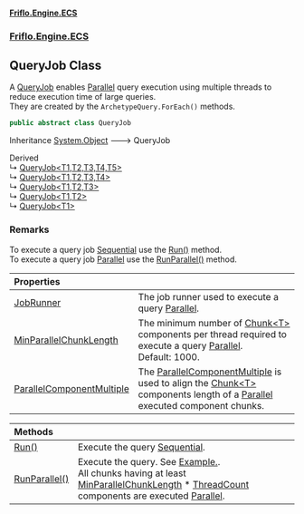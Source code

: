 #### [Friflo.Engine.ECS](index.md 'index')
### [Friflo.Engine.ECS](Friflo.Engine.ECS.md 'Friflo.Engine.ECS')

## QueryJob Class

A [QueryJob](QueryJob.md 'Friflo.Engine.ECS.QueryJob') enables [Parallel](JobExecution.md#Friflo.Engine.ECS.JobExecution.Parallel 'Friflo.Engine.ECS.JobExecution.Parallel') query execution using multiple threads
to reduce execution time of large queries.<br/>
They are created by the `ArchetypeQuery.ForEach()` methods.

```csharp
public abstract class QueryJob
```

Inheritance [System.Object](https://docs.microsoft.com/en-us/dotnet/api/System.Object 'System.Object') &#129106; QueryJob

Derived  
&#8627; [QueryJob&lt;T1,T2,T3,T4,T5&gt;](QueryJob_T1,T2,T3,T4,T5_.md 'Friflo.Engine.ECS.QueryJob<T1,T2,T3,T4,T5>')  
&#8627; [QueryJob&lt;T1,T2,T3,T4&gt;](QueryJob_T1,T2,T3,T4_.md 'Friflo.Engine.ECS.QueryJob<T1,T2,T3,T4>')  
&#8627; [QueryJob&lt;T1,T2,T3&gt;](QueryJob_T1,T2,T3_.md 'Friflo.Engine.ECS.QueryJob<T1,T2,T3>')  
&#8627; [QueryJob&lt;T1,T2&gt;](QueryJob_T1,T2_.md 'Friflo.Engine.ECS.QueryJob<T1,T2>')  
&#8627; [QueryJob&lt;T1&gt;](QueryJob_T1_.md 'Friflo.Engine.ECS.QueryJob<T1>')

### Remarks
To execute a query job [Sequential](JobExecution.md#Friflo.Engine.ECS.JobExecution.Sequential 'Friflo.Engine.ECS.JobExecution.Sequential') use the [Run()](QueryJob.Run().md 'Friflo.Engine.ECS.QueryJob.Run()') method.<br/>
To execute a query job [Parallel](JobExecution.md#Friflo.Engine.ECS.JobExecution.Parallel 'Friflo.Engine.ECS.JobExecution.Parallel') use the [RunParallel()](QueryJob.RunParallel().md 'Friflo.Engine.ECS.QueryJob.RunParallel()') method.

| Properties | |
| :--- | :--- |
| [JobRunner](QueryJob.JobRunner.md 'Friflo.Engine.ECS.QueryJob.JobRunner') | The job runner used to execute a query [Parallel](JobExecution.md#Friflo.Engine.ECS.JobExecution.Parallel 'Friflo.Engine.ECS.JobExecution.Parallel'). |
| [MinParallelChunkLength](QueryJob.MinParallelChunkLength.md 'Friflo.Engine.ECS.QueryJob.MinParallelChunkLength') | The minimum number of [Chunk&lt;T&gt;](Chunk_T_.md 'Friflo.Engine.ECS.Chunk<T>') components per thread required to execute a query [Parallel](JobExecution.md#Friflo.Engine.ECS.JobExecution.Parallel 'Friflo.Engine.ECS.JobExecution.Parallel').<br/> Default: 1000. |
| [ParallelComponentMultiple](QueryJob.ParallelComponentMultiple.md 'Friflo.Engine.ECS.QueryJob.ParallelComponentMultiple') | The [ParallelComponentMultiple](QueryJob.ParallelComponentMultiple.md 'Friflo.Engine.ECS.QueryJob.ParallelComponentMultiple') is used to align the [Chunk&lt;T&gt;](Chunk_T_.md 'Friflo.Engine.ECS.Chunk<T>') components length  of a [Parallel](JobExecution.md#Friflo.Engine.ECS.JobExecution.Parallel 'Friflo.Engine.ECS.JobExecution.Parallel') executed component chunks. |

| Methods | |
| :--- | :--- |
| [Run()](QueryJob.Run().md 'Friflo.Engine.ECS.QueryJob.Run()') | Execute the query [Sequential](JobExecution.md#Friflo.Engine.ECS.JobExecution.Sequential 'Friflo.Engine.ECS.JobExecution.Sequential'). |
| [RunParallel()](QueryJob.RunParallel().md 'Friflo.Engine.ECS.QueryJob.RunParallel()') | Execute the query.             See <a href="https://github.com/friflo/Friflo.Json.Fliox/wiki/Examples-~-Optimization#parallel-query-job">Example.</a>.<br/>             All chunks having at least [MinParallelChunkLength](QueryJob.MinParallelChunkLength.md 'Friflo.Engine.ECS.QueryJob.MinParallelChunkLength') * [ThreadCount](ParallelJobRunner.ThreadCount.md 'Friflo.Engine.ECS.ParallelJobRunner.ThreadCount')             components are executed [Parallel](JobExecution.md#Friflo.Engine.ECS.JobExecution.Parallel 'Friflo.Engine.ECS.JobExecution.Parallel'). |
